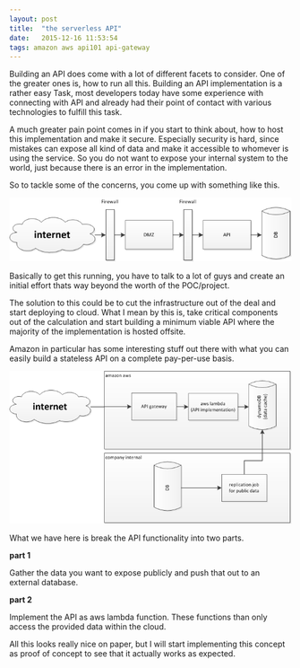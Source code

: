 ```yaml
---
layout: post
title:  "the serverless API"
date:   2015-12-16 11:53:54
tags: amazon aws api101 api-gateway
---
```

Building an API does come with a lot of different facets to consider. One of the greater ones is, how to run all this. Building an API implementation is a rather easy Task, most developers today have some experience with connecting with API and already had their point of contact with various technologies to fulfill this task.

A much greater pain point comes in if you start to think about, how to host this implementation and make it secure. Especially security is hard, since mistakes can expose all kind of data and make it accessible to whomever is using the service. So you do not want to expose your internal system to the world, just because there is an error in the implementation.

So to tackle some of the concerns, you come up with something like this.

![traditional way](/assets/traditional.png)

Basically to get this running, you have to talk to a lot of guys and create an initial effort thats way beyond the worth of the POC/project.

The solution to this could be to cut the infrastructure out of the deal and start deploying to cloud. What I mean by this is, take critical components out of the calculation and start building a minimum viable API where the majority of the implementation is hosted offsite.

Amazon in particular has some interesting stuff out there with what you can easily build a stateless API on a complete pay-per-use basis.

![serverless way](/assets/serverless.png)

What we have here is break the API functionality into two parts.

**part 1**

Gather the data you want to expose publicly and push that out to an external database.

**part 2**

Implement the API as aws lambda function. These functions than only access the provided data within the cloud.

All this looks really nice on paper, but I will start implementing this concept as proof of concept to see that it actually works as expected.
